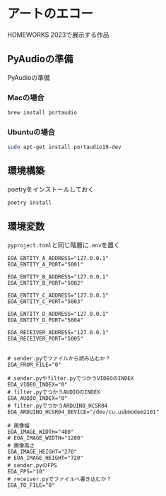 # アートのエコー
HOMEWORKS 2023で展示する作品


## PyAudioの準備
PyAudioの準備

### Macの場合

```bash
brew install portaudio
```

### Ubuntuの場合

```bash
sudo apt-get install portaudio19-dev
```

## 環境構築

poetryをインストールしておく

```bash
poetry install
```
## 環境変数

`pyproject.toml`と同じ階層に`.env`を置く

```
EOA_ENTITY_A_ADDRESS="127.0.0.1"
EOA_ENTITY_A_PORT="5001"

EOA_ENTITY_B_ADDRESS="127.0.0.1"
EOA_ENTITY_B_PORT="5002"

EOA_ENTITY_C_ADDRESS="127.0.0.1"
EOA_ENTITY_C_PORT="5003"

EOA_ENTITY_D_ADDRESS="127.0.0.1"
EOA_ENTITY_D_PORT="5004"

EOA_RECEIVER_ADDRESS="127.0.0.1"
EOA_RECEIVER_PORT="5005"


# sender.pyでファイルから読み込むか？
EOA_FROM_FILE="0"

# sender.pyやfilter.pyでつかうVIDEOのINDEX
EOA_VIDEO_INDEX="0"
# filter.pyでつかうAUDIOのINDEX
EOA_AUDIO_INDEX="0"
# filter.pyでつかうARDUINO_HCSR04
EOA_ARDUINO_HCSR04_DEVICE="/dev/cu.usbmodem2101"

# 画像幅
EOA_IMAGE_WIDTH="480"
# EOA_IMAGE_WIDTH="1280"
# 画像高さ
EOA_IMAGE_HEIGHT="270"
# EOA_IMAGE_HEIGHT="720"
# sender.pyのFPS
EOA_FPS="10"
# receiver.pyでファイルへ書き込むか？
EOA_TO_FILE="0"

```

